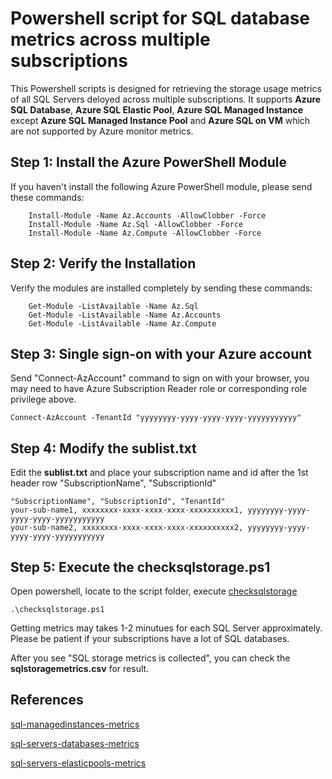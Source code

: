 # Powershell script for SQL database metrics across multiple subscriptions
This Powershell scripts is designed for retrieving the storage usage metrics of all SQL Servers deloyed across multiple subscriptions. It supports **Azure SQL Database**, **Azure SQL Elastic Pool**, **Azure SQL Managed Instance** except **Azure SQL Managed Instance Pool** and **Azure SQL on VM** which are not supported by Azure monitor metrics.


##  Step 1: Install the Azure PowerShell Module
If you haven't install the following Azure PowerShell module, please send these commands:
```
    Install-Module -Name Az.Accounts -AllowClobber -Force
    Install-Module -Name Az.Sql -AllowClobber -Force
    Install-Module -Name Az.Compute -AllowClobber -Force
```

##  Step 2: Verify the Installation
Verify the modules are installed completely by sending these commands:
```
    Get-Module -ListAvailable -Name Az.Sql
    Get-Module -ListAvailable -Name Az.Accounts
    Get-Module -ListAvailable -Name Az.Compute
```   

##  Step 3: Single sign-on with your Azure account
Send "Connect-AzAccount" command to sign on with your browser, you may need to have Azure Subscription Reader role or corresponding role privilege above.

```
Connect-AzAccount -TenantId "yyyyyyyy-yyyy-yyyy-yyyy-yyyyyyyyyyy"
``` 

##  Step 4: Modify the sublist.txt
Edit the **sublist.txt** and place your subscription name and id after the 1st header row "SubscriptionName", "SubscriptionId"
```
"SubscriptionName", "SubscriptionId", "TenantId"
your-sub-name1, xxxxxxxx-xxxx-xxxx-xxxx-xxxxxxxxxx1, yyyyyyyy-yyyy-yyyy-yyyy-yyyyyyyyyyy
your-sub-name2, xxxxxxxx-xxxx-xxxx-xxxx-xxxxxxxxxx2, yyyyyyyy-yyyy-yyyy-yyyy-yyyyyyyyyyy
```  

##  Step 5: Execute the checksqlstorage.ps1
Open powershell, locate to the script folder, execute  [checksqlstorage](checksqlstorage.ps1)
``` 
.\checksqlstorage.ps1
``` 

Getting metrics may takes 1-2 minutues for each SQL Server approximately. Please be patient if your subscriptions have a lot of SQL databases.

After you see "SQL storage metrics is collected", you can check the **sqlstoragemetrics.csv** for result.    

## References
[sql-managedinstances-metrics](https://learn.microsoft.com/en-us/azure/azure-monitor/reference/supported-metrics/microsoft-sql-managedinstances-metrics)

[sql-servers-databases-metrics](https://learn.microsoft.com/en-us/azure/azure-monitor/reference/supported-metrics/microsoft-sql-servers-databases-metrics)

[sql-servers-elasticpools-metrics](https://learn.microsoft.com/en-us/azure/azure-monitor/reference/supported-metrics/microsoft-sql-servers-elasticpools-metrics)
